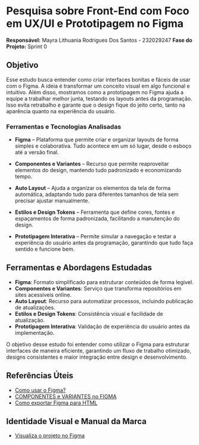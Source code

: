 # **Pesquisa sobre Front-End com Foco em UX/UI e Prototipagem no Figma**  
**Responsável:** Mayra Lithuania Rodrigues Dos Santos - 232029247
**Fase do Projeto:** Sprint 0  

## **Objetivo**  
Esse estudo busca entender como criar interfaces bonitas e fáceis de usar com o Figma. A ideia é transformar um conceito visual em algo funcional e intuitivo. Além disso, mostramos como a prototipagem no Figma ajuda a equipe a trabalhar melhor junta, testando os layouts antes da programação. Isso evita retrabalho e garante que o design fique do jeito certo, tanto na aparência quanto na experiência do usuário.

### **Ferramentas e Tecnologias Analisadas**  
- **Figma** – Plataforma que permite criar e organizar layouts de forma simples e colaborativa. Tudo acontece em um só lugar, desde o esboço até a versão final.

- **Componentes e Variantes** – Recurso que permite reaproveitar elementos do design, mantendo tudo padronizado e economizando tempo.

- **Auto Layout** – Ajuda a organizar os elementos da tela de forma automática, adaptando tudo para diferentes tamanhos de tela sem precisar ajustar manualmente.

- **Estilos e Design Tokens** – Ferramenta que define cores, fontes e espaçamentos de forma padronizada, facilitando a manutenção do design.

- **Prototipagem Interativa** – Permite simular a navegação e testar a experiência do usuário antes da programação, garantindo que tudo faça sentido e funcione bem. 

## **Ferramentas e Abordagens Estudadas**  

- **Figma**: Formato simplificado para estruturar conteúdos de forma legível.  
- **Componentes e Variantes**: Serviço que transforma repositórios em sites acessíveis online.  
- **Auto Layout**: Recurso para automatizar processos, incluindo publicação de atualizações.  
- **Estilos e Design Tokens**: Consistência visual e facilidade de atualização.
- **Prototipagem Interativa**: Validação de experiência do usuário antes da implementação.  

O objetivo desse estudo foi entender como utilizar o Figma para estruturar interfaces de maneira eficiente, garantindo um fluxo de trabalho otimizado, designs consistentes e maior integração entre design e desenvolvimento.

## **Referências Úteis**  

- [Como usar o Figma?](https://youtu.be/0WgnkzkC-Ew?feature=shared)  
- [COMPONENTES e VARIANTES no FIGMA](https://youtu.be/srfZT7l9uEk?feature=shared)  
- [Como exportar Figma para HTML](https://www.animaapp.com/blog/pt/design-para-codigo/como-exportar-figma-para-html/)

## **Identidade Visual e Manual da Marca** 
- [Visualiza o projeto no Figma](https://www.figma.com/design/2bACKp7T8yOliKgDRDeeYm/BranchBook?fuid=964665507729106955) 











